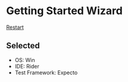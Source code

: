 # Getting Started Wizard

[Restart](/docs/wiz/readme.md)

## Selected

* OS: Win
* IDE: Rider
* Test Framework: Expecto
